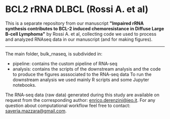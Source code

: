 # BCL2 rRNA DLBCL (Rossi A. et al)

This is a separate repository from our manuscript **"Impaired rRNA synthesis contributes to BCL-2 induced chemoresistance in Diffuse Large B-cell Lymphoma"** by Rossi A. et al, collecting code we used to process and analyzed RNAseq data in our manuscript (and for making figures).

---------------------------------------------------------------------------------------
The main folder, bulk_rnaseq, is subdivided in:

- pipeline: contains the custom pipeline of RNA-seq 
- analysis: contains the scripts of the downstream analysis and the code to produce the figures asssociated to the RNA-seq data
To run the downstream analysis we used mainly R scripts and some Jupyter notebooks.

The RNA-seq data (raw data) generated during this study are available on request from the corresponding author: enrico.derenzini@ieo.it.
For any question about computational workflow feel free to contact: saveria.mazzara@gmail.com.


